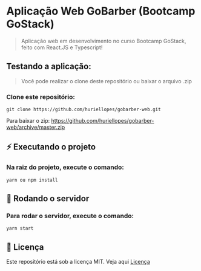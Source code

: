 # Aplicação Web GoBarber (Bootcamp GoStack)

> Aplicação web em desenvolvimento no curso Bootcamp GoStack, feito com React.JS e Typescript!

## Testando a aplicação:

> Você pode realizar o clone deste repositório ou baixar o arquivo .zip

### Clone este repositório:

````
git clone https://github.com/huriellopes/gobarber-web.git
````
Para baixar o zip: https://github.com/huriellopes/gobarber-web/archive/master.zip

## ⚡ Executando o projeto

### Na raiz do projeto, execute o comando:

````
yarn ou npm install
````

## 🚀 Rodando o servidor

### Para rodar o servidor, execute o comando:

````
yarn start
````

## 📝 Licença

Este repositório está sob a licença MIT. Veja aqui [Licença](LICENSE)
